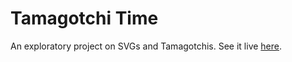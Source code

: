 # Tamagotchi Time

An exploratory project on SVGs and Tamagotchis. See it live [here](https://tamagotchi-time.vercel.app/).
